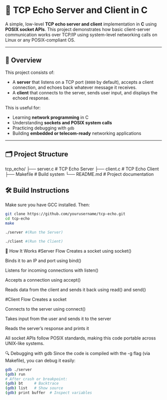 # 🔁 TCP Echo Server and Client in C

A simple, low-level **TCP echo server and client** implementation in **C** using **POSIX socket APIs**. This project demonstrates how basic client-server communication works over TCP/IP using system-level networking calls on Linux or any POSIX-compliant OS.

---

## 📌 Overview

This project consists of:
- A **server** that listens on a TCP port (`8080` by default), accepts a client connection, and echoes back whatever message it receives.
- A **client** that connects to the server, sends user input, and displays the echoed response.

This is useful for:
- Learning **network programming** in C
- Understanding **sockets and POSIX system calls**
- Practicing debugging with `gdb`
- Building **embedded or telecom-ready** networking applications

---

## 🗂️ Project Structure

tcp_echo/
├── server.c # TCP Echo Server
├── client.c # TCP Echo Client
├── Makefile # Build system
└── README.md # Project documentation

## 🛠️ Build Instructions

Make sure you have GCC installed. Then:

```bash
git clone https://github.com/yourusername/tcp-echo.git
cd tcp-echo
make
```

``` bash 
./server #(Run the Server)
```

``` bash 
./client #(Run the Client)
```

🔧 How It Works
#Server Flow
Creates a socket using socket()

Binds it to an IP and port using bind()

Listens for incoming connections with listen()

Accepts a connection using accept()

Reads data from the client and sends it back using read() and send()

#Client Flow
Creates a socket

Connects to the server using connect()

Takes input from the user and sends it to the server

Reads the server’s response and prints it

All socket APIs follow POSIX standards, making this code portable across UNIX-like systems.

🔍 Debugging with gdb
Since the code is compiled with the -g flag (via Makefile), you can debug it easily:
```bash 
gdb ./server
(gdb) run
# After crash or breakpoint:
(gdb) bt     # Backtrace
(gdb) list   # Show source
(gdb) print buffer  # Inspect variables
```
